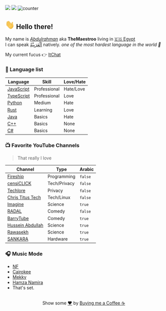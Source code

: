 [<img src="https://img.shields.io/discord/865319695850405888?color=5865F2&style=for-the-badge&label=Discord" />](https://discord.gg/nNHH5apCwr)
[<img src="https://img.shields.io/badge/twitter-%231DA1F2.svg?&style=for-the-badge&logo=twitter&logoColor=white" />](https://twitter.com/_TheMaestroo_) 
![counter](https://komarev.com/ghpvc/?username=TheMaestro0&style=flat-square)

## <img src="https://raw.githubusercontent.com/ptprashanttripathi/ptprashanttripathi/master/hi.gif" width="30px"> Hello there!</h2>
My name is [*Abdulrahman*](https://wikipedia.org/wiki/Abd_al-Rahman) aka **TheMaestroo** living in [🇪🇬 Egypt](https://wikipedia.org/wiki/Egypt)
</br>I can speak [اَلْعَرَبِيَّةُ](https://wikipedia.org/wiki/Arabic) natively. *one of the most hardest language in the world 💪*

My current fucus 👉 [ItChat](https://github.com/Itchat-app/itchat)

### 👀 Language list

| Language                                                            | Skill        | Love/Hate    |
| ------------------------------------------------------------------- | ------------ | ------------ |
| [JavaScript](https://wikipedia.org/wiki/JavaScript)                 | Professional | Hate/Love    |
| [TypeScript](https://www.typescriptlang.org/)                       | Professional | Love         |
| [Python](https://www.python.org/)                                   | Medium       | Hate         |
| [Rust](https://www.rust-lang.org/)                                  | Learning     | Love         |
| [Java](https://www.java.com/)                                       | Basics       | Hate         |
| [C++](https://wikipedia.org/wiki/C_Sharp_(programming_language))    | Basics       | None         |
| [C#](https://wikipedia.org/wiki/C%2B%2B)                            | Basics       | None         |

### 📺 Favorite YouTube Channels
> That really I love

| Channel                                                                   | Type                | Arabic  |
| ------------------------------------------------------------------------- | ------------------- | ------- |
| [Fireship](https://youtube.com/c/Fireship)                                | Programming         | `false` |
| [censiCLICK](https://youtube.com/c/censiCLICK)                            | Tech/Privacy        | `false` |
| [Techlore](https://youtube.com/c/Techlore)                                | Privacy             | `false` |
| [Chris Titus Tech](https://youtube.com/user/homergfunk)                   | Tech/Linux          | `false` |
| [Imagine](https://youtube.com/channel/UCEpoqfVgGS3GqtYaIzUazqQ)           | Science             | `true`  |
| [RADAL](https://youtube.com/channel/UCT1mF-u0Lcf7bYuUWTvDcpw)             | Comedy              | `false` |
| [BarryTube](https://youtube.com/channel/UC5p0FTpOleZUc87YVJ8VX-g)         | Comedy              | `true`  |
| [Hussein Abdullah](https://youtube.com/channel/UCFq4pOuTiZmfJyCxaYTT3Hg)  | Science             | `true`  |
| [Rawasekh](https://youtube.com/channel/UCYAD3s0LuVcvqRvWzWghpnw)          | Science             | `true`  |
| [SANKARA](https://youtube.com/channel/UCNR623NFV3DbWpPTrA8cI_A)           | Hardware            | `true`  |

### 🎧 Music Mode
- [NF](https://youtube.com/channel/UCoRR6OLuIZ2-5VxtnQIaN2w)
- [Cairokee](https://youtube.com/channel/Cairokeeofficial)
- [Mekky](https://youtube.com/channel/UC5F2sh-KJOPakiYyGzR1ffg)
- [Hamza Namira](https://www.youtube.com/hamzanamira)
- That's set.
</br>
<div align="center">
    Show some <a href="https://wikipedia.org/wiki/Love">❤️</a> by <a href="https://ko-fi.com/themaestroo">Buying me a Coffee ☕</a>
</div>
